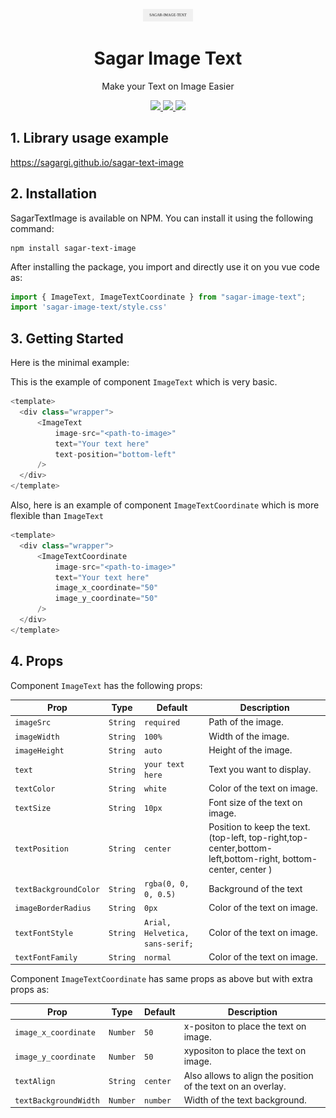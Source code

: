 <p align="center">
	<img src="src/assets/sit.svg" width="80">
</p>
<h1 align=center>Sagar Image Text</h1>
<p align=center>Make your Text on Image Easier</p>
<p align="center">
<a href="https://www.npmjs.com/package/sagar-image-text">
<img src="https://img.shields.io/npm/v/sagar-image-text"/> 
<img src="https://img.shields.io/npm/dm/sagar-image-text"/>
</a> 
<a href="https://vuejs.org/">
<img src="https://img.shields.io/badge/vue-3-brightgreen.svg"/>
</a>
</p>

##  1. Library usage example

https://sagargi.github.io/sagar-text-image

## 2. Installation

SagarTextImage is available on NPM. You can install it using the following command:

```
npm install sagar-text-image
```
After installing the package, you import and directly use it on you vue code as:

```javascript
import { ImageText, ImageTextCoordinate } from "sagar-image-text";
import 'sagar-image-text/style.css'
```

## 3. Getting Started
Here is the minimal example:

This is the example of component `ImageText` which is very basic.
```javascript
<template>
  <div class="wrapper">
      <ImageText
          image-src="<path-to-image>"
          text="Your text here"
          text-position="bottom-left"
      />
  </div>
</template>
```

Also, here is an example of component `ImageTextCoordinate` which is more flexible than `ImageText`

```javascript
<template>
  <div class="wrapper">
      <ImageTextCoordinate
          image-src="<path-to-image>"
          text="Your text here"
          image_x_coordinate="50"
          image_y_coordinate="50"
      />
  </div>
</template>
```

## 4. Props
Component `ImageText` has the following props:

| Prop        | Type          | Default              | Description                                                                                                  |
|-------------|---------------|----------------------|--------------------------------------------------------------------------------------------------------------|
| `imageSrc` | `String`      | `required`           | Path of the image.                                                                                           |
| `imageWidth` | `String`      | `100%`               | Width of the image.                                                                                          |
| `imageHeight` | `String`     | `auto`               | Height of the image.                                                                                         |
| `text` | `String`       | `your text here`     | Text you want to display.                                                                                    |
| `textColor` | `String`      | `white`              | Color of the text on image.                                                                                  |
| `textSize` | `String`     | `10px`               | Font size of the text on image.                                                                              |
| `textPosition` | `String`       | `center`             | Position to keep the text. (top-left, top-right,top-center,bottom-left,bottom-right, bottom-center, center ) |
| `textBackgroundColor` | `String`      | `rgba(0, 0, 0, 0.5)` | Background of the text                                                                                       |
| `imageBorderRadius` | `String`      | `0px`                | Color of the text on image.                                                                                  |
| `textFontStyle` | `String`      | `Arial, Helvetica, sans-serif;`              | Color of the text on image.                                                                                  |
| `textFontFamily` | `String`      | `normal`              | Color of the text on image.                                                                                  |



Component `ImageTextCoordinate` has same props as above but with extra props as:


| Prop        | Type          | Default  | Description                                                  |
|-------------|---------------|----------|--------------------------------------------------------------|
| `image_x_coordinate` | `Number`      | `50`     | x-positon to place the text on image.                        |
| `image_y_coordinate` | `Number`      | `50`     | xypositon to place the text on image.                        |
| `textAlign` | `String`     | `center` | Also allows to align the position of the text on an overlay. |
| `textBackgroundWidth` | `Number`     | `number` | Width of the text background.                                |








